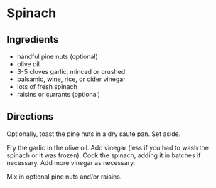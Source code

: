 # Spinach

## Ingredients

* handful pine nuts (optional)
* olive oil
* 3-5 cloves garlic, minced or crushed
* balsamic, wine, rice, or cider vinegar
* lots of fresh spinach
* raisins or currants (optional)

## Directions

Optionally, toast the pine nuts in a dry saute pan.  Set aside.

Fry the garlic in the olive oil.  Add vinegar (less if you had to wash the spinach or it was frozen).  Cook the spinach, adding it in batches if necessary.  Add more vinegar as necessary.

Mix in optional pine nuts and/or raisins.
